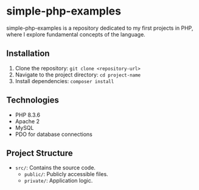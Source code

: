 # simple-php-examples
 simple-php-examples is a repository dedicated to my first projects in PHP, where I explore fundamental concepts of the language.

## Installation
1. Clone the repository: `git clone <repository-url>`
2. Navigate to the project directory: `cd project-name`
3. Install dependencies: `composer install`

## Technologies
- PHP 8.3.6
- Apache 2
- MySQL
- PDO for database connections

## Project Structure
- `src/`: Contains the source code.
  - `public/`: Publicly accessible files.
  - `private/`: Application logic.
